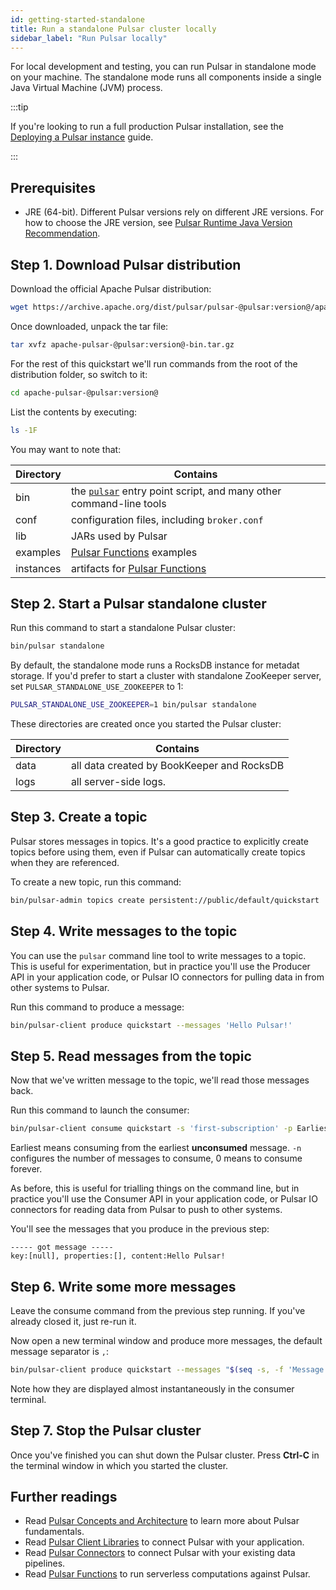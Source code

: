 ```yaml
---
id: getting-started-standalone
title: Run a standalone Pulsar cluster locally
sidebar_label: "Run Pulsar locally"
---
```


For local development and testing, you can run Pulsar in standalone mode on your machine. The standalone mode runs all components inside a single Java Virtual Machine (JVM) process.

:::tip

If you're looking to run a full production Pulsar installation, see the [Deploying a Pulsar instance](deploy-bare-metal.md) guide.

:::

## Prerequisites

- JRE (64-bit). Different Pulsar versions rely on different JRE versions. For how to choose the JRE version, see [Pulsar Runtime Java Version Recommendation](https://github.com/apache/pulsar/blob/master/README.md#pulsar-runtime-java-version-recommendation).

## Step 1. Download Pulsar distribution

Download the official Apache Pulsar distribution:

```bash
wget https://archive.apache.org/dist/pulsar/pulsar-@pulsar:version@/apache-pulsar-@pulsar:version@-bin.tar.gz
```

Once downloaded, unpack the tar file:

```bash
tar xvfz apache-pulsar-@pulsar:version@-bin.tar.gz
```

For the rest of this quickstart we'll run commands from the root of the distribution folder, so switch to it:

```bash
cd apache-pulsar-@pulsar:version@
```

List the contents by executing:

```bash
ls -1F
```

You may want to note that:

| Directory | Contains                                                                                            |
| --------- | --------------------------------------------------------------------------------------------------- |
| bin       | the [`pulsar`](reference-cli-tools.md#pulsar) entry point script, and many other command-line tools |
| conf      | configuration files, including `broker.conf`                                                        |
| lib       | JARs used by Pulsar                                                                                 |
| examples  | [Pulsar Functions](functions-overview.md) examples                                                  |
| instances | artifacts for [Pulsar Functions](functions-overview.md)                                             |

## Step 2. Start a Pulsar standalone cluster

Run this command to start a standalone Pulsar cluster:

```bash
bin/pulsar standalone
```

By default, the standalone mode runs a RocksDB instance for metadat storage. If you'd prefer to start a cluster with standalone ZooKeeper server, set `PULSAR_STANDALONE_USE_ZOOKEEPER` to 1:

```bash
PULSAR_STANDALONE_USE_ZOOKEEPER=1 bin/pulsar standalone
```

These directories are created once you started the Pulsar cluster:

| Directory | Contains                                   |
| --------- | ------------------------------------------ |
| data      | all data created by BookKeeper and RocksDB |
| logs      | all server-side logs.                      |

## Step 3. Create a topic

Pulsar stores messages in topics. It's a good practice to explicitly create topics before using them, even if Pulsar can automatically create topics when they are referenced.

To create a new topic, run this command:

```bash
bin/pulsar-admin topics create persistent://public/default/quickstart
```

## Step 4. Write messages to the topic

You can use the `pulsar` command line tool to write messages to a topic. This is useful for experimentation, but in practice you'll use the Producer API in your application code, or Pulsar IO connectors for pulling data in from other systems to Pulsar.

Run this command to produce a message:

```bash
bin/pulsar-client produce quickstart --messages 'Hello Pulsar!'
```

## Step 5. Read messages from the topic

Now that we've written message to the topic, we'll read those messages back.

Run this command to launch the consumer:

```bash
bin/pulsar-client consume quickstart -s 'first-subscription' -p Earliest -n 0
```

Earliest means consuming from the earliest **unconsumed** message. `-n` configures the number of messages to consume, 0 means to consume forever.

As before, this is useful for trialling things on the command line, but in practice you'll use the Consumer API in your application code, or Pulsar IO connectors for reading data from Pulsar to push to other systems.

You'll see the messages that you produce in the previous step:

```text
----- got message -----
key:[null], properties:[], content:Hello Pulsar!
```

## Step 6. Write some more messages

Leave the consume command from the previous step running. If you've already closed it, just re-run it.

Now open a new terminal window and produce more messages, the default message separator is `,`:

```bash
bin/pulsar-client produce quickstart --messages "$(seq -s, -f 'Message NO.%g' -t '\n' 1 10)"
```

Note how they are displayed almost instantaneously in the consumer terminal.

## Step 7. Stop the Pulsar cluster

Once you've finished you can shut down the Pulsar cluster. Press **Ctrl-C** in the terminal window in which you started the cluster.

## Further readings

* Read [Pulsar Concepts and Architecture](concepts-architecture-overview.md) to learn more about Pulsar fundamentals.
* Read [Pulsar Client Libraries](client-libraries.md) to connect Pulsar with your application.
* Read [Pulsar Connectors](io-overview.md) to connect Pulsar with your existing data pipelines.
* Read [Pulsar Functions](functions-overview.md) to run serverless computations against Pulsar.
